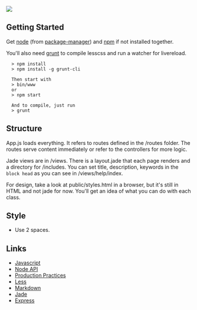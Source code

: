 ![](http://avalon-rpg.com:3000/img/logo.png)

Getting Started
---------------

Get [node](http://nodejs.org/) (from [package-manager](https://github.com/joyent/node/wiki/Installing-Node.js-via-package-manager)) and [npm](https://www.npmjs.org/) if not installed together.

You'll also need [grunt](http://gruntjs.com/) to compile lesscss and run a watcher for livereload.

```shell
  > npm install
  > npm install -g grunt-cli 

  Then start with
  > bin/www
  or
  > npm start

  And to compile, just run
  > grunt
```

Structure
---------

App.js loads everything. It refers to routes defined in the /routes folder.
The routes serve content immediately or refer to the controllers for more logic.

Jade views are in /views. There is a layout.jade that each page renders and a directory for /includes.
You can set title, description, keywords in the `block head` as you can see in /views/help/index.

For design, take a look at public/styles.html in a browser, but it's still in HTML and not jade for now.
You'll get an idea of what you can do with each class.



Style
-----

* Use 2 spaces.

Links
-----

* [Javascript](http://learnxinyminutes.com/docs/javascript/)
* [Node API](http://nodejs.org/api/)
* [Production Practices](http://www.joyent.com/developers/node)
* [Less](http://lesscss.org/)
* [Markdown](https://help.github.com/articles/markdown-basics/)
* [Jade](http://jade-lang.com/)
* [Express](http://expressjs.com/api.html)